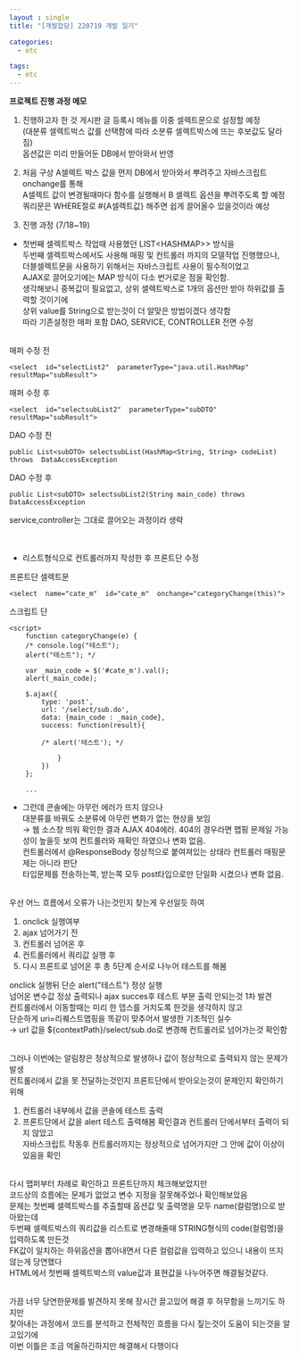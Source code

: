 ```yaml
---
layout : single
title: "[개발잡담] 220719 개발 일기"

categories:
  - etc

tags:
  - etc
---
```



**프로젝트 진행 과정 메모**

1. 진행하고자 한 것
게시판 글 등록시 메뉴를 이중 셀렉트문으로 설정할 예정<br>(대분류 셀렉트박스 값를 선택함에 따라 소분류 셀렉트박스에 뜨는 후보값도 달라짐)<br>옵션값은 미리 만들어둔 DB에서 받아와서 반영

2. 처음 구상
A셀렉트 박스 값을 먼저 DB에서 받아와서 뿌려주고 자바스크립트 onchange를 통해<br>A셀렉트 값이 변경될때마다 함수를 실행해서 B 셀렉트 옵션을 뿌려주도록 할 예정<br>쿼리문은 WHERE절로 #{A셀렉트값} 해주면 쉽게 끌어올수 있을것이라 예상

3. 진행 과정 (7/18~19)

- 첫번째 셀렉트박스 작업때 사용했던 LIST\<HASHMAP>> 방식을<br>두번째 셀렉트박스에서도 사용해 매핑 및 컨트롤러 까지의 모델작업 진행했으나,<br>더블셀렉트문을 사용하기 위해서는 자바스크립트 사용이 필수적이었고<br>AJAX로 끌어오기에는 MAP 방식이 다소 번거로운 점을 확인함.<br>생각해보니 중복값이 필요없고, 상위 셀렉트박스로 1개의 옵션만 받아 하위값를 출력할 것이기에<br>상위 value를 String으로 받는것이 더 알맞은 방법이겠다 생각함<br>따라 기존설정한 매퍼 포함 DAO, SERVICE, CONTROLLER 전면 수정<br><br>


매퍼 수정 전<br>

```
<select  id="selectList2"  parameterType="java.util.HashMap"  resultMap="subResult">
```

매퍼 수정 후<br>

```
<select  id="selectsubList2"  parameterType="subDTO"  resultMap="subResult">
```

DAO 수정 전<br>

```
public List<subDTO> selectsubList(HashMap<String, String> codeList) throws  DataAccessException
```

DAO 수정 후<br>

```
public List<subDTO> selectsubList2(String main_code) throws  DataAccessException
```

service,controller는 그대로 끌어오는 과정이라 생략<br><br><br>

- 리스트형식으로 컨트롤러까지 작성한 후 프론트단 수정

프론트단 셀렉트문<br>
```
<select  name="cate_m"  id="cate_m"  onchange="categoryChange(this)">
```

스크립트 단<br>
```
<script>
	function categoryChange(e) {
	/* console.log("테스트");
	alert("테스트"); */

	var _main_code = $('#cate_m').val();
	alert(_main_code);

	$.ajax({
		type: 'post',
		url: '/select/sub.do',
		data: {main_code : _main_code},
		success: function(result){
		
		/* alert('테스트'); */

			}
		})
	};
	
	...
```

- 그런데 콘솔에는 아무런 에러가 뜨지 않으나<br>대분류를 바꿔도 소분류에 아무런 변화가 없는 현상을 보임<br>
→ 웹 소스창 띄워 확인한 결과 AJAX 404에러.
404의 경우라면 맵핑 문제일 가능성이 높을듯 보여 컨트롤러와 재확인 하였으나 변화 없음.<br>컨트롤러에서 @ResponseBody 정상적으로 붙여져있는 상태라 컨트롤러 매핑문제는 아니라 판단<br>타입문제를 전송하는쪽, 받는쪽 모두 post타입으로만 단일화 시켰으나 변화 없음.  <br><br>

우선 어느 흐름에서 오류가 나는것인지 찾는게 우선일듯 하여
1. onclick 실행여부
2. ajax 넘어가기 전
3. 컨트롤러 넘어온 후
4. 컨트롤러에서 쿼리값 실행 후
5. 다시 프론트로 넘어온 후 
총 5단계 순서로 나누어 테스트를 해봄

onclick 실행뒤 단순 alert("테스트") 정상 실행<br>넘어온 변수값 정상 출력되나 ajax succes후 테스트 부분 출력 안되는것 1차 발견<br>컨트롤러에서 이동할때는 미리 한 뎁스를 거치도록 한것을 생각하지 않고<br>단순하게 uri=리퀘스트맵핑을 똑같이 맞추어서 발생한 기초적인 실수<br>→ url 값을 ${contextPath}/select/sub.do로 변경해 컨트롤러로 넘어가는것 확인함<br><br>

그러나 이번에는 알림창은 정상적으로 발생하나 값이 정상적으로 출력되지 않는 문제가 발생<br>컨트롤러에서 값을 못 전달하는것인지 프론트단에서 받아오는것이 문제인지 확인하기위해<br>
1. 컨트롤러 내부에서 값을 콘솔에 테스트 출력 
2. 프론트단에서 값을 alert 테스트 출력해봄
확인결과 컨트롤러 단에서부터 출력이 되지 않았고<br>자바스크립트 작동후 컨트롤러까지는 정상적으로 넘어가지만 그 안에 값이 이상이 있음을 확인<br><br>

다시 맵퍼부터 차례로 확인하고 프론트단까지 체크해보았지만<br>코드상의 흐름에는 문제가 없었고 변수 지정을 잘못해주었나 확인해보았음<br>문제는 첫번째 셀렉트박스를 추출할때 옵션값 및 출력명을 모두 name(컬럼명)으로 받아왔는데<br>두번째 셀렉트박스의 쿼리값을 리스트로 변경해줄때 STRING형식의 code(컬럼명)을 입력하도록 만든것<br>FK값이 일치하는 하위옵션을 뽑아내면서 다른 컬럼값을 입력하고 있으니 내용이 뜨지 않는게 당연했다<br>HTML에서 첫번째 셀렉트박스의 value값과 표현값을 나누어주면 해결될것같다.<br><br>

가끔 너무 당연한문제를 발견하지 못해 장시간 끌고있어 해결 후 허무함을 느끼기도 하지만<br>찾아내는 과정에서 코드를 분석하고 전체적인 흐름을 다시 짚는것이 도움이 되는것을 알고있기에<br>이번 이틀은 조금 억울하긴하지만 해결해서 다행이다
